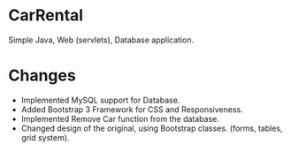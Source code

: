 # CarRental
Simple Java, Web (servlets), Database application.

# Changes
+ Implemented MySQL support for Database.
+ Added Bootstrap 3 Framework for CSS and Responsiveness.
+ Implemented Remove Car function from the database.
+ Changed design of the original, using Bootstrap classes. (forms, tables, grid system).
